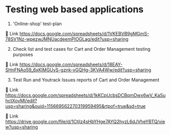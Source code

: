 # Testing web based applications
1. 'Online-shop' test-plan
   
🔗 Link https://docs.google.com/spreadsheets/d/1VKEBVB9gMGmS-78SV1Nz-wpezwJMNUacdeemPIOGLag/edit?usp=sharing

2. Check list and test cases for Cart and Order Management testing purposes

🔗 Link https://docs.google.com/spreadsheets/d/18EAY-SHnFNAo59_6xKlMGUvS-gznk-vGQHg-3KVA4Ww/edit?usp=sharing

3. Test Run and Youtrack Issues reports of Cart and Order Management
   
  🔗 Link https://docs.google.com/spreadsheets/d/1kKCpUcbsDCBqmDwx6wV_KaSuhctXovMl/edit?usp=sharing&ouid=115669562270319959495&rtpof=true&sd=true
  
  🔗 Link https://drive.google.com/file/d/1Ctjlz4sHbYHge7AYQ2hyzL6dJVheYBTQ/view?usp=sharing

